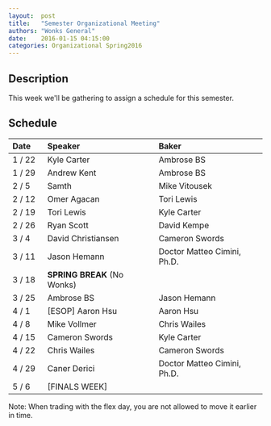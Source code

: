 ```yaml
--- 
layout:  post 
title:   "Semester Organizational Meeting"
authors: "Wonks General" 
date:    2016-01-15 04:15:00 
categories: Organizational Spring2016
--- 
```

## Description

This week we'll be gathering to assign a schedule for this semester.

## Schedule

| Date&nbsp;&nbsp;&nbsp;&nbsp;   | Speaker                     | Baker                          |
|--------|:----------------------------|:-------------------------------|
| 1 / 22 | Kyle Carter                 | Ambrose BS                     |
| 1 / 29 | Andrew Kent                 | Ambrose BS                     |
| 2 /  5 | Samth                       | Mike Vitousek                  |
| 2 / 12 | Omer Agacan                 | Tori Lewis                     |
| 2 / 19 | Tori Lewis                  | Kyle Carter                    |
| 2 / 26 | Ryan Scott                  | David Kempe                    |
| 3 /  4 | David Christiansen          | Cameron Swords                 |
| 3 / 11 | Jason Hemann                | Doctor Matteo Cimini, Ph.D.    |
| 3 / 18 | **SPRING BREAK** (No Wonks) ||
| 3 / 25 | Ambrose BS                  | Jason Hemann                   |
| 4 /  1 | [ESOP] Aaron Hsu            | Aaron Hsu                      |
| 4 /  8 | Mike Vollmer                | Chris Wailes                   |
| 4 / 15 | Cameron Swords              | Kyle Carter                    |
| 4 / 22 | Chris Wailes                | Cameron Swords                 |
| 4 / 29 | Caner Derici                | Doctor Matteo Cimini, Ph.D.    |
| 5 /  6 | [FINALS WEEK]               |                                |

Note: When trading with the flex day, you are not allowed to move it earlier in
time.
